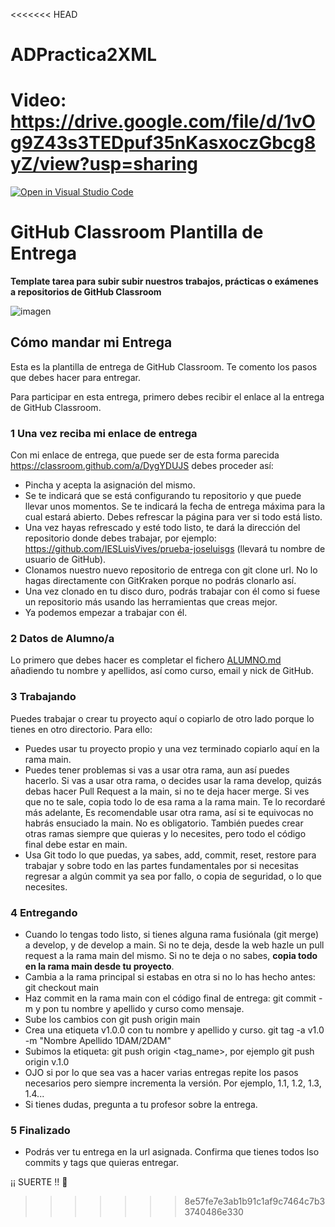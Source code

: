 <<<<<<< HEAD
# ADPractica2XML
Video:
https://drive.google.com/file/d/1vOg9Z43s3TEDpuf35nKasxoczGbcg8yZ/view?usp=sharing
=======
[![Open in Visual Studio Code](https://classroom.github.com/assets/open-in-vscode-f059dc9a6f8d3a56e377f745f24479a46679e63a5d9fe6f495e02850cd0d8118.svg)](https://classroom.github.com/online_ide?assignment_repo_id=6282107&assignment_repo_type=AssignmentRepo)
# GitHub Classroom Plantilla de Entrega

**Template tarea para subir subir nuestros trabajos, prácticas o exámenes a repositorios de GitHub Classroom**


![imagen](https://github.blog/wp-content/uploads/2019/08/github-classroom-1200-630.png)

## Cómo mandar mi Entrega
Esta es la plantilla de entrega de GitHub Classroom. Te comento los pasos que debes hacer para entregar.

Para participar en esta entrega, primero debes recibir el enlace al la entrega de GitHub Classroom.

### 1 Una vez reciba mi enlace de entrega
Con mi enlace de entrega, que puede ser de esta forma parecida https://classroom.github.com/a/DygYDUJS debes proceder así:
- Pincha y acepta la asignación del mismo.
- Se te indicará que se está configurando tu repositorio y que puede llevar unos momentos. Se te indicará la fecha de entrega máxima para la cual estará abierto. Debes refrescar la página para ver si todo está listo.
- Una vez hayas refrescado y esté todo listo, te dará la dirección del repositorio donde debes trabajar, por ejemplo: https://github.com/IESLuisVives/prueba-joseluisgs (llevará tu nombre de usuario de GitHub). 
- Clonamos nuestro nuevo repositorio de entrega con git clone url. No lo hagas directamente con GitKraken porque no podrás clonarlo así.
- Una vez clonado en tu disco duro, podrás trabajar con él como si fuese un repositorio más usando las herramientas que creas mejor.
- Ya podemos empezar a trabajar con él.

### 2 Datos de Alumno/a
Lo primero que debes hacer es completar el fichero [ALUMNO.md](ALUMNO.md) añadiendo tu nombre y apellidos, así como curso, email y nick de GitHub.

### 3 Trabajando
Puedes trabajar o crear tu proyecto aquí o copiarlo de otro lado porque lo tienes en otro directorio. Para ello:
- Puedes usar tu proyecto propio y una vez terminado copiarlo aquí en la rama main.
- Puedes tener problemas si vas a usar otra rama, aun así puedes hacerlo. Si vas a usar otra rama, o decides usar la rama develop, quizás debas hacer Pull Request a la main, si no te deja hacer merge. Si ves que no te sale, copia todo lo de esa rama a la rama main. Te lo recordaré más adelante, Es recomendable usar otra rama, así si te equivocas no habrás ensuciado la main. No es obligatorio. También puedes crear otras ramas siempre que quieras y lo necesites, pero todo el código final debe estar en main.
- Usa Git todo lo que puedas, ya sabes, add, commit, reset, restore para trabajar y sobre todo en las partes fundamentales por si necesitas regresar a algún commit ya sea por fallo, o copia de seguridad, o lo que necesites.

### 4 Entregando
- Cuando lo tengas todo listo, si tienes alguna rama fusiónala (git merge) a develop, y de develop a main. Si no te deja, desde la web hazle un pull request a la rama main del mismo. Si no te deja o no sabes, **copia todo en la rama main desde tu proyecto**. 
- Cambia a la rama principal si estabas en otra si no lo has hecho antes: git checkout main
- Haz commit en la rama main con el código final de entrega: git commit -m y pon tu nombre y apellido y curso como mensaje.
- Sube los cambios con git push origin main
- Crea una etiqueta v1.0.0 con tu nombre y apellido y curso. git tag -a v1.0 -m "Nombre Apellido 1DAM/2DAM"
- Subimos la etiqueta: git push origin <tag_name>, por ejemplo git push origin v.1.0
- OJO si por lo que sea vas a hacer varias entregas repite los pasos necesarios pero siempre incrementa la versión. Por ejemplo, 1.1, 1.2, 1.3, 1.4...
- Si tienes dudas, pregunta a tu profesor sobre la entrega.

### 5 Finalizado
- Podrás ver tu entrega en la url asignada. Confirma que tienes todos lso commits y tags que quieras entregar.

¡¡ SUERTE !! 🦾




>>>>>>> 8e57fe7e3ab1b91c1af9c7464c7b33740486e330

